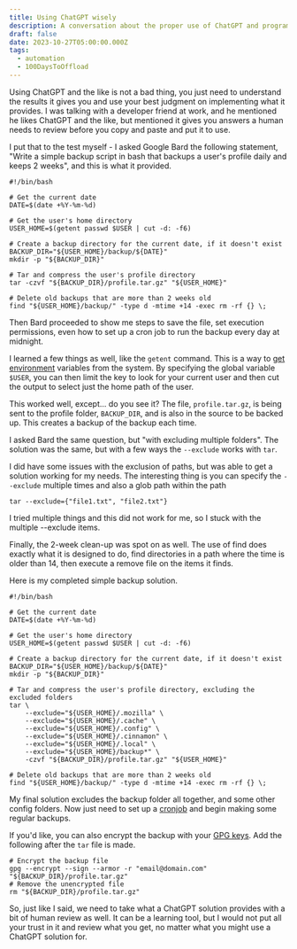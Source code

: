 ```yaml
---
title: Using ChatGPT wisely
description: A conversation about the proper use of ChatGPT and programming
draft: false
date: 2023-10-27T05:00:00.000Z
tags:
  - automation
  - 100DaysToOffload
---
```


Using ChatGPT and the like is not a bad thing, you just need to understand the results it gives you and use your best judgment on implementing what it provides. I was talking with a developer friend at work, and he mentioned he likes ChatGPT and the like, but mentioned it gives you answers a human needs to review before you copy and paste and put it to use.

I put that to the test myself - I asked Google Bard the following statement, "Write a simple backup script in bash that backups a user's profile daily and keeps 2 weeks", and this is what it provided.

```shell
#!/bin/bash

# Get the current date
DATE=$(date +%Y-%m-%d)

# Get the user's home directory
USER_HOME=$(getent passwd $USER | cut -d: -f6)

# Create a backup directory for the current date, if it doesn't exist
BACKUP_DIR="${USER_HOME}/backup/${DATE}"
mkdir -p "${BACKUP_DIR}"

# Tar and compress the user's profile directory
tar -czvf "${BACKUP_DIR}/profile.tar.gz" "${USER_HOME}"

# Delete old backups that are more than 2 weeks old
find "${USER_HOME}/backup/" -type d -mtime +14 -exec rm -rf {} \;
```

Then Bard proceeded to show me steps to save the file, set execution permissions, even how to set up a cron job to run the backup every day at midnight.

I learned a few things as well, like the `getent` command. This is a way to [get environment](https://www.man7.org/linux/man-pages/man1/getent.1.html) variables from the system. By specifying the global variable `$USER`, you can then limit the key to look for your current user and then cut the output to select just the home path of the user.

This worked well, except... do you see it? The file, `profile.tar.gz`, is being sent to the profile folder, `BACKUP_DIR`, and is also in the source to be backed up. This creates a backup of the backup each time.

I asked Bard the same question, but "with excluding multiple folders". The solution was the same, but with a few ways the `--exclude` works with `tar`.

I did have some issues with the exclusion of paths, but was able to get a solution working for my needs. The interesting thing is you can specify the `--exclude` multiple times and also a glob path within the path

```shell
tar --exclude={"file1.txt", "file2.txt"}
```

I tried multiple things and this did not work for me, so I stuck with the multiple --exclude items.

Finally, the 2-week clean-up was spot on as well. The use of find does exactly what it is designed to do, find directories in a path where the time is older than 14, then execute a remove file on the items it finds.

Here is my completed simple backup solution.

```shell
#!/bin/bash

# Get the current date
DATE=$(date +%Y-%m-%d)

# Get the user's home directory
USER_HOME=$(getent passwd $USER | cut -d: -f6)

# Create a backup directory for the current date, if it doesn't exist
BACKUP_DIR="${USER_HOME}/backup/${DATE}"
mkdir -p "${BACKUP_DIR}"

# Tar and compress the user's profile directory, excluding the excluded folders
tar \
    --exclude="${USER_HOME}/.mozilla" \
    --exclude="${USER_HOME}/.cache" \
    --exclude="${USER_HOME}/.config" \
    --exclude="${USER_HOME}/.cinnamon" \
    --exclude="${USER_HOME}/.local" \
    --exclude="${USER_HOME}/backup*" \
    -czvf "${BACKUP_DIR}/profile.tar.gz" "${USER_HOME}" 

# Delete old backups that are more than 2 weeks old
find "${USER_HOME}/backup/" -type d -mtime +14 -exec rm -rf {} \;
```

My final solution excludes the backup folder all together, and some other config folders. Now just need to set up a [cronjob](/blog/getting-into-cron-jobs/) and begin making some regular backups.

If you'd like, you can also encrypt the backup with your [GPG keys](/blog/file-encryption-with-gpg/). Add the following after the `tar` file is made.

```shell
# Encrypt the backup file
gpg --encrypt --sign --armor -r "email@domain.com" "${BACKUP_DIR}/profile.tar.gz"
# Remove the unencrypted file
rm "${BACKUP_DIR}/profile.tar.gz"
```

So, just like I said, we need to take what a ChatGPT solution provides with a bit of human review as well. It can be a learning tool, but I would not put all your trust in it and review what you get, no matter what you might use a ChatGPT solution for.
